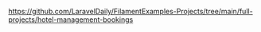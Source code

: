 https://github.com/LaravelDaily/FilamentExamples-Projects/tree/main/full-projects/hotel-management-bookings
